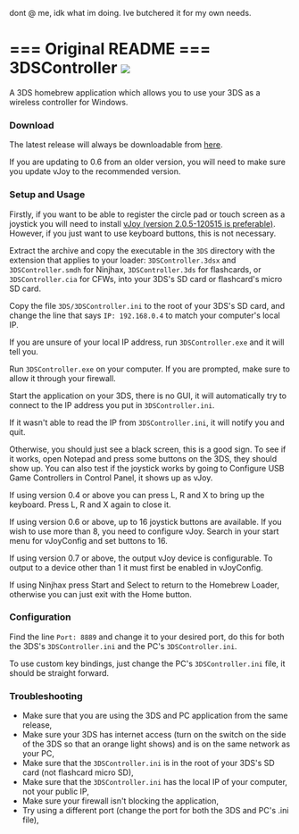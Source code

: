 dont @ me, idk what im doing. Ive butchered it for my own needs.

=== Original README ===
3DSController ![](/3DS/cxi/icon48x48.png?raw=true)
===
A 3DS homebrew application which allows you to use your 3DS as a wireless controller for Windows.

### Download
The latest release will always be downloadable from [here](https://github.com/CTurt/3DSController/releases/).

If you are updating to 0.6 from an older version, you will need to make sure you update vJoy to the recommended version.

### Setup and Usage
Firstly, if you want to be able to register the circle pad or touch screen as a joystick you will need to install [vJoy (version 2.0.5-120515 is preferable)](http://sourceforge.net/projects/vjoystick/files/Beta%202.x/2.0.5-120515/vJoy_205_050515.exe/download). However, if you just want to use keyboard buttons, this is not necessary.

Extract the archive and copy the executable in the `3DS` directory with the extension that applies to your loader: `3DSController.3dsx` and `3DSController.smdh` for Ninjhax, `3DSController.3ds` for flashcards, or `3DSController.cia` for CFWs, into your 3DS's SD card or flashcard's micro SD card.

Copy the file `3DS/3DSController.ini` to the root of your 3DS's SD card, and change the line that says `IP: 192.168.0.4` to match your computer's local IP.

If you are unsure of your local IP address, run `3DSController.exe` and it will tell you.

Run `3DSController.exe` on your computer. If you are prompted, make sure to allow it through your firewall.

Start the application on your 3DS, there is no GUI, it will automatically try to connect to the IP address you put in `3DSController.ini`.

If it wasn't able to read the IP from `3DSController.ini`, it will notify you and quit.

Otherwise, you should just see a black screen, this is a good sign. To see if it works, open Notepad and press some buttons on the 3DS, they should show up. You can also test if the joystick works by going to Configure USB Game Controllers in Control Panel, it shows up as vJoy.

If using version 0.4 or above you can press L, R and X to bring up the keyboard. Press L, R and X again to close it.

If using version 0.6 or above, up to 16 joystick buttons are available. If you wish to use more than 8, you need to configure vJoy. Search in your start menu for vJoyConfig and set buttons to 16.

If using version 0.7 or above, the output vJoy device is configurable. To output to a device other than 1 it must first be enabled in vJoyConfig.

If using Ninjhax press Start and Select to return to the Homebrew Loader, otherwise you can just exit with the Home button.

### Configuration
Find the line `Port: 8889` and change it to your desired port, do this for both the 3DS's `3DSController.ini` and the PC's `3DSController.ini`.

To use custom key bindings, just change the PC's `3DSController.ini` file, it should be straight forward.

### Troubleshooting
- Make sure that you are using the 3DS and PC application from the same release,
- Make sure your 3DS has internet access (turn on the switch on the side of the 3DS so that an orange light shows) and is on the same network as your PC,
- Make sure that the `3DSController.ini` is in the root of your 3DS's SD card (not flashcard micro SD),
- Make sure that the `3DSController.ini` has the local IP of your computer, not your public IP,
- Make sure your firewall isn't blocking the application,
- Try using a different port (change the port for both the 3DS and PC's .ini file),